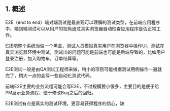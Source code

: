 ## 1. 概述

E2E（end to end）端对端测试是最直观可以理解的测试类型，在前端应用程序中，端到端测试可以从用户的视角通过真实浏览器自动检查应用程序是否正常工作。

E2E吧整个系统当做一个黑盒，测试人员模拟真实用户在浏览器中操作UI，测试在真实浏览器环境中测试，测试出的问题可能是前端也可能是后端导致的，比如用户登录注册，加入购物车，订单结算等。

E2E测试一般是由QA测试工程师来做，稍小的项目可能根据测试用例操作一遍就完了，稍大一点的会写一些自动化测试代码。

前端E2E主要的业务流程可能会写E2E，不过规模要小很多，主要目的是便于给PM展示业务流程，便于修改Bug之后的回归。

E2E测试有点是真实的测试环境，更容易获得程序的信心，缺